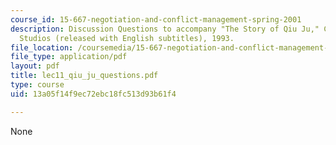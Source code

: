 ```yaml
---
course_id: 15-667-negotiation-and-conflict-management-spring-2001
description: Discussion Questions to accompany "The Story of Qiu Ju," Columbia/Tristar
  Studios (released with English subtitles), 1993.
file_location: /coursemedia/15-667-negotiation-and-conflict-management-spring-2001/13a05f14f9ec72ebc18fc513d93b61f4_lec11_qiu_ju_questions.pdf
file_type: application/pdf
layout: pdf
title: lec11_qiu_ju_questions.pdf
type: course
uid: 13a05f14f9ec72ebc18fc513d93b61f4

---
```

None